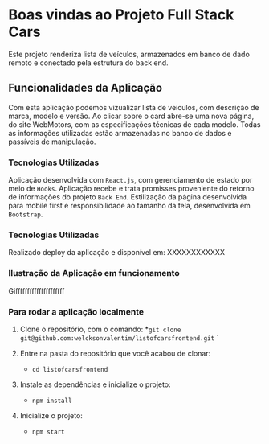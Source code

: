 # Boas vindas ao Projeto Full Stack Cars

Este projeto renderiza lista de veículos, armazenados em banco de dado remoto e conectado pela estrutura do back end.

## Funcionalidades da Aplicação

Com esta aplicação podemos vizualizar lista de veículos, com descrição de marca, modelo e versão.
Ao clicar sobre o card abre-se uma nova página, do site WebMotors, com as especificações técnicas de cada modelo.
Todas as informações utilizadas estão armazenadas no banco de dados e passíveis de manipulação.

### Tecnologias Utilizadas

Aplicação desenvolvida com `React.js`, com gerenciamento de estado por meio de `Hooks`.
Aplicação recebe e trata promisses proveniente do retorno de informações do projeto `Back End`.
Estilização da página desenvolvida para mobile first e responsibilidade ao tamanho da tela, 
desenvolvida em `Bootstrap`.


### Tecnologias Utilizadas

Realizado deploy da aplicação e disponível em:
XXXXXXXXXXXX

### Ilustração da Aplicação em funcionamento

Gifffffffffffffffffffff

### Para rodar a aplicação localmente
1. Clone o repositório, com o comando:
    *`git clone git@github.com:welcksonvalentim/listofcarsfrontend.git`
`
2. Entre na pasta do repositório que você acabou de clonar:
    * `cd listofcarsfrontend`

3. Instale as dependências e inicialize o projeto:
    * `npm install`

4. Inicialize o projeto:
    * `npm start`

